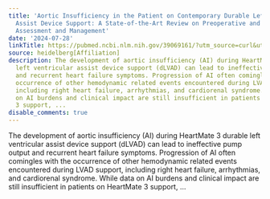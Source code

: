 ```yaml
---
title: 'Aortic Insufficiency in the Patient on Contemporary Durable Left Ventricular
  Assist Device Support: A State-of-the-Art Review on Preoperative and Postoperative
  Assessment and Management'
date: '2024-07-28'
linkTitle: https://pubmed.ncbi.nlm.nih.gov/39069161/?utm_source=curl&utm_medium=rss&utm_campaign=pubmed-2&utm_content=1FakS-2QOkCT8HsMOQP1bCRQ4YzyumYOmxmF0moLsQ3dFB1E9V&fc=20220326224207&ff=20240729181610&v=2.18.0.post9+e462414
source: heidelberg[Affiliation]
description: The development of aortic insufficiency (AI) during HeartMate 3 durable
  left ventricular assist device support (dLVAD) can lead to ineffective pump output
  and recurrent heart failure symptoms. Progression of AI often comingles with the
  occurrence of other hemodynamic related events encountered during LVAD support,
  including right heart failure, arrhythmias, and cardiorenal syndrome. While data
  on AI burdens and clinical impact are still insufficient in patients on HeartMate
  3 support, ...
disable_comments: true
---
```

The development of aortic insufficiency (AI) during HeartMate 3 durable left ventricular assist device support (dLVAD) can lead to ineffective pump output and recurrent heart failure symptoms. Progression of AI often comingles with the occurrence of other hemodynamic related events encountered during LVAD support, including right heart failure, arrhythmias, and cardiorenal syndrome. While data on AI burdens and clinical impact are still insufficient in patients on HeartMate 3 support, ...